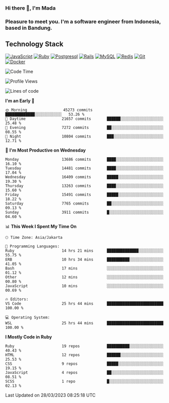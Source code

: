### Hi there 👋, I'm Mada
### Pleasure to meet you. I'm a software engineer from Indonesia, based in Bandung.

## Technology Stack

[![JavaScript](https://img.shields.io/badge/-JavaScript-%23F7DF1C?style=flat-square&logo=javascript&logoColor=000000&labelColor=%23F7DF1C&color=%23FFCE5A)](https://www.javascript.com/)
[![Ruby](https://img.shields.io/badge/Ruby-CC342D?style=flat-square&logo=ruby&logoColor=white)](https://www.ruby-lang.org/en/)
[![Postgresql](https://img.shields.io/badge/PostgreSQL-316192?style=flat-square&logo=postgresql&logoColor=ffffff)](https://www.postgresql.org/)
[![Rails](https://img.shields.io/badge/Ruby_on_Rails-CC0000?style=flat-square&logo=ruby-on-rails&logoColor=white)](https://rubyonrails.org/)
[![MySQL](https://img.shields.io/badge/-MySQL-4479A1?style=flat-square&logo=MySQL&logoColor=ffffff)](https://www.mysql.com/)
[![Redis](https://img.shields.io/badge/-Redis-DC382D?style=flat-square&logo=Redis&logoColor=ffffff)](https://redis.io/)
[![Git](https://img.shields.io/badge/-Git-%23F05032?style=flat-square&logo=git&logoColor=%23ffffff)](https://git-scm.com/)
[![Docker](https://img.shields.io/badge/-Docker-2496ED?style=flat-square&logo=docker&logoColor=ffffff)](https://www.docker.com/)
<!--
**madaarya/madaarya** is a ✨ _special_ ✨ repository because its `README.md` (this file) appears on your GitHub profile.

Here are some ideas to get you started:

- 🔭 I’m currently working on ...
- 🌱 I’m currently learning ...
- 👯 I’m looking to collaborate on ...
- 🤔 I’m looking for help with ...
- 💬 Ask me about ...
- 📫 How to reach me: ...
- 😄 Pronouns: ...
- ⚡ Fun fact: ...
-->
<!--START_SECTION:waka-->
![Code Time](http://img.shields.io/badge/Code%20Time-5%2C290%20hrs%201%20min-blue)

![Profile Views](http://img.shields.io/badge/Profile%20Views-0-blue)

![Lines of code](https://img.shields.io/badge/From%20Hello%20World%20I%27ve%20Written-33.6%20million%20lines%20of%20code-blue)

**I'm an Early 🐤** 

```text
🌞 Morning                45273 commits       █████████████░░░░░░░░░░░░   53.26 % 
🌆 Daytime                21657 commits       ██████░░░░░░░░░░░░░░░░░░░   25.48 % 
🌃 Evening                7272 commits        ██░░░░░░░░░░░░░░░░░░░░░░░   08.55 % 
🌙 Night                  10804 commits       ███░░░░░░░░░░░░░░░░░░░░░░   12.71 % 
```
📅 **I'm Most Productive on Wednesday** 

```text
Monday                   13686 commits       ████░░░░░░░░░░░░░░░░░░░░░   16.10 % 
Tuesday                  14481 commits       ████░░░░░░░░░░░░░░░░░░░░░   17.04 % 
Wednesday                16409 commits       █████░░░░░░░░░░░░░░░░░░░░   19.30 % 
Thursday                 13263 commits       ████░░░░░░░░░░░░░░░░░░░░░   15.60 % 
Friday                   15491 commits       █████░░░░░░░░░░░░░░░░░░░░   18.22 % 
Saturday                 7765 commits        ██░░░░░░░░░░░░░░░░░░░░░░░   09.13 % 
Sunday                   3911 commits        █░░░░░░░░░░░░░░░░░░░░░░░░   04.60 % 
```


📊 **This Week I Spent My Time On** 

```text
🕑︎ Time Zone: Asia/Jakarta

💬 Programming Languages: 
Ruby                     14 hrs 21 mins      ██████████████░░░░░░░░░░░   55.75 % 
ERB                      10 hrs 34 mins      ██████████░░░░░░░░░░░░░░░   41.05 % 
Bash                     17 mins             ░░░░░░░░░░░░░░░░░░░░░░░░░   01.12 % 
Other                    12 mins             ░░░░░░░░░░░░░░░░░░░░░░░░░   00.80 % 
JavaScript               10 mins             ░░░░░░░░░░░░░░░░░░░░░░░░░   00.69 % 

🔥 Editors: 
VS Code                  25 hrs 44 mins      █████████████████████████   100.00 % 

💻 Operating System: 
WSL                      25 hrs 44 mins      █████████████████████████   100.00 % 
```

**I Mostly Code in Ruby** 

```text
Ruby                     19 repos            ██████████░░░░░░░░░░░░░░░   40.43 % 
HTML                     12 repos            ██████░░░░░░░░░░░░░░░░░░░   25.53 % 
CSS                      9 repos             █████░░░░░░░░░░░░░░░░░░░░   19.15 % 
JavaScript               4 repos             ██░░░░░░░░░░░░░░░░░░░░░░░   08.51 % 
SCSS                     1 repo              █░░░░░░░░░░░░░░░░░░░░░░░░   02.13 % 
```




 Last Updated on 28/03/2023 08:25:18 UTC
<!--END_SECTION:waka-->
